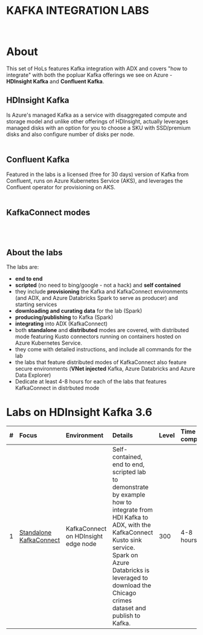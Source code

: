 # KAFKA INTEGRATION LABS
<br>

# About

This set of HoLs features Kafka integration with ADX and covers "how to integrate" with both the popluar Kafka offerings we see on Azure - **HDInsight Kafka** and **Confluent Kafka**.  <br>

## HDInsight Kafka
Is Azure's managed Kafka as a service with disaggregated compute and storage model and unlike other offerings of HDInsight, actually leverages managed disks with an option for you to choose a SKU with SSD/premium disks and also configure number of disks per node.<br><br>

## Confluent Kafka
Featured in the labs is a licensed (free for 30 days) version of Kafka from Confluent, runs on Azure Kubernetes Service (AKS), and leverages the Confluent operator for provisioning on AKS.<br><br>  

## KafkaConnect modes
<br><br>  

## About the labs
The labs are:
- **end to end** 
- **scripted** (no need to bing/google - not a hack) and **self contained**
- they include **provisioning** the Kafka and KafkaConnect environments (and ADX, and Azure Databricks Spark to serve as producer) and starting services
- **downloading and curating data** for the lab (Spark)
- **producing/publishing** to Kafka (Spark)
- **integrating** into ADX (KafkaConnect)
- both **standalone** and **distributed** modes are covered, with distributed mode featuring Kusto connectors running on containers hosted on Azure Kubernetes Service.
- they come with detailed instructions, and include all commands for the lab
- the labs that feature distributed modes of KafkaConnect also feature secure environments (**VNet injected** Kafka, Azure Databricks and Azure Data Explorer)
- Dedicate at least 4-8 hours for each of the labs that features KafkaConnect in distrbuted mode

# Labs on HDInsight Kafka 3.6

| # | Focus |Environment | Details | Level |Time to complete |
| :--- | :--- | :--- | :--- | :--- | :--- |
| 1 | [Standalone KafkaConnect](standalone-edgenode/README.md) | KafkaConnect on HDInsight edge node | Self-contained, end to end, scripted lab to demonstrate by example how to integrate from HDI Kafka to ADX, with the KafkaConnect Kusto sink service.  Spark on Azure Databricks is leveraged to download the Chicago crimes dataset and publish to Kafka. | 300 | 4-8 hours|

